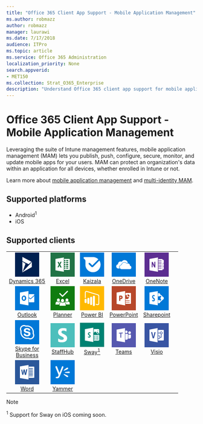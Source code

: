 ```yaml
---
title: "Office 365 Client App Support - Mobile Application Management"
ms.author: robmazz
author: robmazz
manager: laurawi
ms.date: 7/17/2018
audience: ITPro
ms.topic: article
ms.service: Office 365 Administration
localization_priority: None
search.appverid:
- MET150
ms.collection: Strat_O365_Enterprise
description: "Understand Office 365 client app support for mobile application management"
---
```


# Office 365 Client App Support - Mobile Application Management

Leveraging the suite of Intune management features, mobile application management (MAM) lets you publish, push, configure, secure, monitor, and update mobile apps for your users. MAM can protect an organization's data within an application for all devices, whether enrolled in Intune or not.

Learn more about [mobile application management](https://docs.microsoft.com/intune/mam-faq) and [multi-identity MAM](https://docs.microsoft.com/intune/app-protection-policy).

## Supported platforms

 - Android<sup>1</sup>
 - iOS

## Supported clients

| | | | | | |
|:---:|:---:|:---:|:---:|:---:|:---:|
| ![Dynamics 365 icon](images/o365-dynamics365-64x64.png) <br> [Dynamics 365](https://dynamics.microsoft.com) | ![Excel icon](images/o365-excel-64x64.png) <br> [Excel](https://products.office.com/excel) | ![Kaizala icon](images/o365-kaizala-64x64.png) <br> [Kaizala](https://products.office.com/en/business/microsoft-kaizala) | ![OneDrive for Business icon](images/o365-OneDrive-64x64.png) <br> [OneDrive](https://products.office.com/onedrive-for-business/online-cloud-storage) | ![OneNote icon](images/o365-OneNote-64x64.png) <br> [OneNote](https://products.office.com/onenote)
| ![Outlook icon](images/o365-outlook-64x64.png) <br> [Outlook](https://products.office.com/outlook) | ![Planner icon](images/o365-planner-64x64.png) <br> [Planner](https://products.office.com/business/task-management-software) | ![PowerBI icon](images/o365-powerbi-64x64.png) <br> [Power BI](https://powerbi.microsoft.com) | ![PowerPoint icon](images/o365-powerpoint-64x64.png) <br> [PowerPoint](https://products.office.com/powerpoint) | ![SharePoint icon](images/o365-sharepoint-64x64.png) <br> [Sharepoint](https://products.office.com/sharepoint)
| ![Skype for Business icon](images/o365-skypeforbusiness-64x64.png) <br> [Skype for <br> Business](https://www.skype.com/business/) | ![StaffHub icon](images/o365-staffhub-64x64.png) <br> [StaffHub](https://products.office.com/microsoft-staffhub/staff-scheduling-software) | ![Sway icon](images/o365-sway-64x64.png) <br> [Sway<sup>1</sup>](https://sway.com) | ![Teams icon](images/o365-teams-64x64.png) <br> [Teams](https://products.office.com/microsoft-teams/group-chat-software) | ![Visio icon](images/o365-visio-64x64.png) <br> [Visio](https://products.office.com/visio/flowchart-software)
| ![Word icon](images/o365-word-64x64.png) <br> [Word](https://products.office.com/word) | ![Yammer icon](images/o365-yammer-64x64.png) <br> [Yammer](https://products.office.com/yammer/yammer-overview)

> [!NOTE]
> <sup>1</sup> Support for Sway on iOS coming soon.